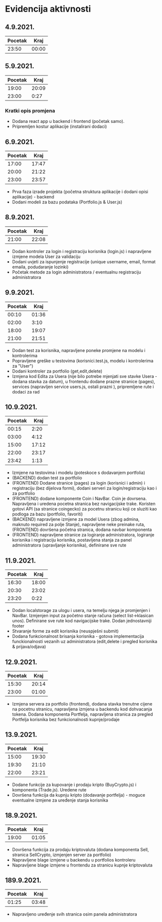 # Evidencija aktivnosti

## 4.9.2021.
Pocetak | Kraj
------- | ----
23:50   | 00:00

## 5.9.2021.
Pocetak | Kraj
------- | ----
19:00   | 20:09
23:00   | 0:27
### Kratki opis promjena
- Dodana react app u backend i frontend (početak samo).
- Pripremljen kostur aplikacije (instalirani dodaci)

## 6.9.2021.
Pocetak | Kraj
------- | ----
17:00   | 17:47
20:00   | 21:22
23:00   | 23:57
- Prva faza izrade projekta (početna struktura aplikacije i dodani opisi aplikacije) - backend
- Dodani modeli za bazu podataka (Portfolio.js & User.js)

## 8.9.2021.
Pocetak | Kraj
------- | ----
21:00 | 22:08
- Dodan kontroler za login i registraciju korisnika (login.js) i napravljene izmjene modela User za validaciju
- Dodani uvjeti za ispunjenje registracije (unique username, email, format emaila, podudaranje lozinki)
- Početak metode za login administratora / eventualnu registraciju administratora

## 9.9.2021.
Pocetak | Kraj
------- | ----
00:10 | 01:36
02:00 | 3:10
18:00 | 19:07
21:00 |21:51
- Dodan test za korisnika, napravljene poneke promjene na modelu i kontrolerima
- Popravljene greške u testovima (korisnici.test.js, modelu i kontrolerima za "User")
- Dodani kontroler za portfolio (get,edit,delete)
- Izmjena kod Edita za Usera (nije bilo potrebe mjenjati sve stavke Usera - dodana stavka za datum), u frontendu dodane prazne stranice (pages), services (napravljen service users.js, ostali prazni ), pripremljene rute i dodaci za rad

## 10.9.2021.
Pocetak | Kraj
------- | ----
00:15 | 2:20
03:00 | 4:12
15:00 | 17:12
22:00 | 23:17
23:42 | 1:13
- Izmjene na testovima i modelu (poteskoce s dodavanjem portfolia)
- (BACKEND) dodan test za portfolio 
- (FRONTEND) Dodane stranice (pages) za login (korisnici i admin) i registraciju (bez dijelova formi), dodani serveri za login/registraciju kao i za portfolio
- (FRONTEND) dodane komponente Coin i NavBar. Coin je dovrsena. Napravljena i uredena pocetna stranica bez navigacijske trake. Koristen gotovi API (sa stranice coingecko) za pocetnu stranicu koji ce sluziti kao podloga za bazu (portfolio, favoriti)
- (BACKEND) napravljene izmjene za model Usera (zbog admina, maknuto required za polje Stanje), napravljene neke preinake ruta, (FRONTEND) dovršena početna stranica, dodana navbar komponenta
- (FRONTEND) napravljene stranice za logiranje administratora, logiranje korisnika i registraciju korisnika, postavljena stanja za panel administratora (upravljanje korisnika), definirane sve rute

## 11.9.2021.
Pocetak | Kraj
------- | ----
16:30 | 18:00
20:30 | 23:02
23:20 | 0:22
- Dodan localstorage za ulogu i usera, na temelju njega je promjenjen i NavBar. Izmjenjen input za početno stanje računa (select list->klasican unos). Definirane sve rute kod navigacijske trake. Dodan jednostavniji footer
- Stvaranje forme za edit korisnika (neuspješni submit)
- Dodana funkcionalnost brisanja korisnika - gotova implementacija funckionalnosti vezanih uz administratora (edit,delete i pregled korisnika & prijava/odjava)

## 12.9.2021.
Pocetak | Kraj
------- | ----
15:30 | 20:14
23:00 | 01:00
- Izmjena servera za portfolio (frontend), dodana stavka trenutne cijene na pocetnu stranicu, napravljena izmjena u backendu kod dohvacanja tokena. Dodana komponenta Portfelja, napravljena stranica za pregled Portfelja korisnika bez funkcionalnosti kupnje/prodaje

## 13.9.2021.
Pocetak | Kraj
------- | ----
15:00 | 19:30
19:30 | 21:10
22:00 | 23:21
- Dodane funkcije za kupovanje i prodaju kripto (BuyCrypto.js) i komponenta (Trade.js). Uredene rute
- Dovršena funkcija da kupnju kripto (dodavanje portfelja) - moguce eventualne izmjene za uređenje stanja korisnika

## 18.9.2021.
Pocetak | Kraj
------- | ----
19:00 | 01:05
- Dovršena funkcija za prodaju kriptovaluta (dodana komponenta Sell, stranica SellCrypto, izmjenjen server za portfolio)
- Napravljene blage izmjene u backendu u portfolios kontroleru
- Napravljene blage izmjene u frontendu za stranicu kupnje kriptovaluta

## 189.9.2021.
Pocetak | Kraj
------- | ----
01:25 | 03:48
- Napravljeno uređenje svih stranica osim panela administratora